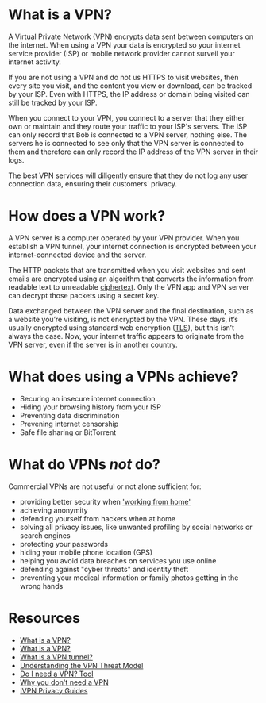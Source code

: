 # What is a VPN?

A Virtual Private Network (VPN) encrypts data sent between computers on the internet. When using a VPN your data is encrypted so your internet service provider (ISP) or mobile network provider cannot surveil your internet activity.

If you are not using a VPN and do not us HTTPS to visit websites, then every site you visit, and the content you view or download, can be tracked by your ISP. Even with HTTPS, the IP address or domain being visited can still be tracked by your ISP.

When you connect to your VPN, you connect to a server that they either own or maintain and they route your traffic to your ISP's servers. The ISP can only record that Bob is connected to a VPN server, nothing else. The servers he is connected to see only that the VPN server is connected to them and therefore can only record the IP address of the VPN server in their logs. 

The best VPN services will diligently ensure that they do not log any user connection data, ensuring their customers' privacy.

# How does a VPN work?

A VPN server is a computer operated by your VPN provider. When you establish a VPN tunnel, your internet connection is encrypted between your internet-connected device and the server.

The HTTP packets that are transmitted when you visit websites and sent emails are encrypted using an algorithm that converts the information from readable text to unreadable [ciphertext](https://proton.me/blog/what-is-ciphertext). Only the VPN app and VPN server can decrypt those packets using a secret key.

Data exchanged between the VPN server and the final destination, such as a website you’re visiting, is not encrypted by the VPN. These days, it’s usually encrypted using standard web encryption ([TLS](https://proton.me/blog/tls-ssl-certificate)), but this isn’t always the case. Now, your internet traffic appears to originate from the VPN server, even if the server is in another country.

# What does using a VPNs achieve?
* Securing an insecure internet connection
* Hiding your browsing history from your ISP
* Preventing data discrimination
* Prevening internet censorship
* Safe file sharing or BitTorrent

# What do VPNs *not* do?
Commercial VPNs are not useful or not alone sufficient for:
* providing better security when ['working from home'](https://www.ivpn.net/blog/most-people-dont-need-a-commercial-vpn-to-work-from-home-securely/)
* achieving anonymity
* defending yourself from hackers when at home
* solving all privacy issues, like unwanted profiling by social networks or search engines
* protecting your passwords
* hiding your mobile phone location (GPS)
* helping you avoid data breaches on services you use online
* defending against "cyber threats" and identity theft
* preventing your medical information or family photos getting in the wrong hands

# Resources
* [What is a VPN?](https://protonvpn.com/what-is-a-vpn)
* [What is a VPN?](https://www.ivpn.net/en/what-is-a-vpn/)
* [What is a VPN tunnel?](https://protonvpn.com/blog/what-is-a-vpn-tunnel/)
* [Understanding the VPN Threat Model](https://protonvpn.com/blog/threat-model/)
* [Do I need a VPN? Tool](https://www.doineedavpn.com/)
* [Why you don't need a VPN](https://www.ivpn.net/blog/why-you-dont-need-a-vpn/)
* [IVPN Privacy Guides](https://www.ivpn.net/privacy-guides/)
